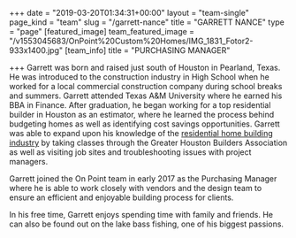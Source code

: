 +++
date = "2019-03-20T01:34:31+00:00"
layout = "team-single"
page_kind = "team"
slug = "/garrett-nance"
title = "GARRETT NANCE"
type = "page"
[featured_image]
team_featured_image = "/v1553045683/OnPoint%20Custom%20Homes/IMG_1831_Fotor2-933x1400.jpg"
[team_info]
title = "PURCHASING MANAGER"

+++
Garrett was born and raised just south of Houston in Pearland, Texas. He was introduced to the construction industry in High School when he worked for a local commercial construction company during school breaks and summers. Garrett attended Texas A&M University where he earned his BBA in Finance. After graduation, he began working for a top residential builder in Houston as an estimator, where he learned the process behind budgeting homes as well as identifying cost savings opportunities. Garrett was able to expand upon his knowledge of the [residential home building industry](https://onpointcustomhomes.com/current-homes/) by taking classes through the Greater Houston Builders Association as well as visiting job sites and troubleshooting issues with project managers.

Garrett joined the On Point team in early 2017 as the Purchasing Manager where he is able to work closely with vendors and the design team to ensure an efficient and enjoyable building process for clients.

In his free time, Garrett enjoys spending time with family and friends. He can also be found out on the lake bass fishing, one of his biggest passions.